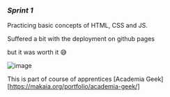 ### *Sprint 1*  
Practicing basic concepts of HTML, CSS and JS.  

Suffered a bit with the deployment on github pages  

but it was worth it :sweat_smile:

![image](https://user-images.githubusercontent.com/73502439/117923702-2509ea00-b2ba-11eb-85b1-4ff78b26538c.png)

This is part of course of apprentices [Academia Geek][https://makaia.org/portfolio/academia-geek/]
